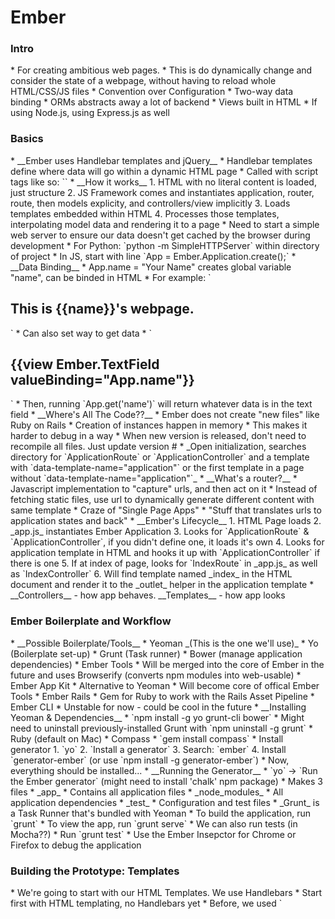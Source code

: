 <h1>Ember</h1>


<h3>Intro</h3>
* For creating ambitious web pages. 
	* This is do dynamically change and consider the state of a webpage, without having to reload whole HTML/CSS/JS files
* Convention over Configuration
* Two-way data binding
* ORMs abstracts away a lot of backend
* Views built in HTML
* If using Node.js, using Express.js as well

<h3>Basics</h3>
* __Ember uses Handlebar templates and jQuery__
	* Handlebar templates define where data will go within a dynamic HTML page
		* Called with script tags like so: `<script type="x-type/handlebars"></script>`
* __How it works__
	1. HTML with no literal content is loaded, just structure
	2. JS Framework comes and instantiates application, router, route, then models explicity, and controllers/view implicitly
	3. Loads templates embedded within HTML
	4. Processes those templates, interpolating model data and rendering it to a page
	* Need to start a simple web server to ensure our data doesn't get cached by the browser during development
		* For Python: `python -m SimpleHTTPServer` within directory of project
	*  In JS, start with line `App = Ember.Application.create();`
* __Data Binding__
	* App.name = "Your Name" creates global variable "name", can be binded in HTML
		* For example: `<h2>This is {{name}}'s webpage.</h2>`
	* Can also set way to get data
		* `<h2>{{view Ember.TextField valueBinding="App.name"}}</h2>`
		* Then, running `App.get('name')` will return whatever data is in the text field
* __Where's All The Code??__
	* Ember does not create "new files" like Ruby on Rails
		* Creation of instances happen in memory
			* This makes it harder to debug in a way
			* When new version is released, don't need to recompile all files. Just update version #
	* _Open initialization, searches directory for `ApplicationRoute` or `ApplicationController` and a template with `data-template-name="application"` or the first template in a page without `data-template-name="application"`_
* __What's a router?__
	* Javascript implementation to "capture" urls, and then act on it
		* Instead of fetching static files, use url to dynamically generate different content with same template
		* Craze of "Single Page Apps"
	* "Stuff that translates urls to application states and back"
* __Ember's Lifecycle__
	1. HTML Page loads
	2. _app.js_ instantiates Ember Application
	3. Looks for `ApplicationRoute` & `ApplicationController`, if you didn't define one, it loads it's own
	4. Looks for application template in HTML and hooks it up with `ApplicationController` if there is one
	5. If at index of page, looks for `IndexRoute` in _app.js_ as well as `IndexController`
	6. Will find template named _index_ in the HTML document and render it to the _outlet_ helper in the application template
* __Controllers__ - how app behaves. __Templates__ - how app looks

<h3>Ember Boilerplate and Workflow</h3>
* __Possible Boilerplate/Tools__
	* Yeoman _(This is the one we'll use)_
		* Yo (Boilerplate set-up)
		* Grunt (Task runner)
		* Bower (manage application dependencies)
	* Ember Tools
		* Will be merged into the core of Ember in the future and uses Browserify (converts npm modules into web-usable)
	* Ember App Kit
		* Alternative to Yeoman
		* Will become core of offical Ember Tools
	* Ember Rails
		* Gem for Ruby to work with the Rails Asset Pipeline
	* Ember CLI
		* Unstable for now - could be cool in the future
* __Installing Yeoman & Dependencies__
	* `npm install -g yo grunt-cli bower`
		* Might need to uninstall previously-installed Grunt with `npm uninstall -g grunt`
	* Ruby (default on Mac)
	* Compass
		* `gem install compass`
	* Install generator
		1. `yo`
		2. `Install a generator`
		3. Search: `ember`
		4. Install `generator-ember` (or use `npm install -g generator-ember`)
	* Now, everything should be installed...
* __Running the Generator__
	* `yo` -> `Run the Ember generator` (might need to install 'chalk' npm package)
	* Makes 3 files
		* _app_
			* Contains all application files
		* _node_modules_
			* All application dependencies
		* _test_
			* Configuration and test files
	* _Grunt_ is a Task Runner that's bundled with Yeoman
		* To build the application, run `grunt`
		* To view the app, run `grunt serve`
		* We can also run tests (in Mocha??)
			* Run `grunt test`
	* Use the Ember Insepctor for Chrome or Firefox to debug the application

<h3>Building the Prototype: Templates</h3>
* We're going to start with our HTML Templates. We use Handlebars
* Start first with HTML templating, no Handlebars yet
* Before, we used `<script>` tags to to embed templates. This is expensive.
	* We can precompile by putting them all in a _handlebars.runtime.js_ file
	* __Yo__ will generate handlebars templates for us with an _.hbs_ extension, while __Grunt__ will watch, compile & concatenate them
		* We'll need to tell Grunt where to look with:

	grunt.initConfig({
		yeoman: yeomanConfig,
		watch: {
			emberTemplates: {
				files: '<%= yeoman.app %>/templates/**/*.hbs',
				tasks: ['emberTemplates', 'connect:livereload']
			}
		}
	});

	* Move to _.hbs_ files for real work, but it's fine to use `<script>` tags for sketches or small jobs
* __VARIABLES__
	* One example of using variables is such:
		* In _app/scripts/app.js_ add the line `appvarattopofscreen.applicationName = "Name"`
		* Now, in Handlebar templates where you want to use the name, add `{{appvarattopofscreen.applicationName}}`
	* __#link-to__: Let's add a link on this to the main page
		* Change the previous line to `{{#link-to "index" class="navbar-brand"}}{{appvarattopofscreen.applicationName}}{{/link-to}}
		* While we haven't added controllers or routers, Ember adds default ones. For example, the _IndexRoute_
	* __Handlebars__ is similar to HTML
		* `{{` -> `<` and `}}` -> `>`
		* `#link-to` is the opening tag
		* We can declare attributes in Handlebars tags
		* For the string "Index", __Handlebars__ has a naming convention
			* For #link-to, you pass a route by name
			* Take the camelcase of the route, remove _Route_, insert a hyphen before every capital (except the first), and make all letters lowercase
				* For example `IndexRoute` -> `route` or `SearchResultsRoute` -> `search-results`
	* __input__:
		* Example: `{{input type="text" class="search-input" placeholder="Search for artists or songs"}}` 
	* What is __{{outlet}}__??
		* We don't quite know yet (we'll learn next chapter)
		* For now, we are rendering the content associated with `IndexRoute` and _index.hbs_ into the {{outlet}} of _application.hbs_
	* __each__:
		* We can iterate through `<ul>` like this, makes it very easy. For example:

	<ul class="search-results artists">
		{{#each Rockandroll.dummySearchResultsArtists}}
		<li><a href="#">{{name}}</a></li>
		{{/each}}
	</ul>

		* This is if our variable `Rockandroll.dummySearchResultsArtists` has a field in the array of objects of `name`
		* We could also do: `{{#each artist in Rockandroll.dummySearchResultsArtists}}<li><a href="#">{{artist.name}}</a></li>{{/each}}
	*__if & else__:
		* We can use `{{#if nickname}} <...> {{else}} <..>`
		* {{#if nickname}} evaluates to false if: _false, null, undefined_ and `[]`
	*__action__:
		* Capture action with (for example) `<button {{action 'viewArtist' this}}>CLICK</button>
			* Then, we need to handle this action by our controller. If we don't have a controller yet, create a new file and controller like:
				* `__app/scripts/controllers/index_controller.js`
				* `Rockandroll.IndexController = Ember.Controller.extend({});`
					* Doing this, we are overriding the default controller ember created
				* When using actions, for example, you can add an object to the `.extend({})`:
					
	actions: {
		viewedArtist: function(artist) {
			console.log("Got " + artist.name)
		}
	}

	*__bind-attr__:
		* This is to dynamically alter the attributes of any any HTML tag
			* For example `<a {{bind-attr href="model.license.url"}}>`
			* Another example `<img {{bind-attr src="model.image.url"}} class="image-class">`
* __CREATING CUSTOM HELPERS__
	* We can register `helpers` through Handlebars to build custom tags
	* In this case, this was put in the app.js file, as such:

	Ember.Handlebars.helper('hotttnesss-badge', function(value, options) {
		...
		return new Handlebars.SafeString(html);
	});

	* Then, we can call hotttness-badge as a handlebar element: `{{hotttnesss-badge model.hotttnesss}}
		* We pass in a `value` to `value`, which can then be acted on

<h3>Building the Prototype: The Router, Routes & Models</h3>
* The URL is key in giving people a way to start where they left off. It includes state data, etc.
* __Router__
	* A logical mechanism that routes things
	* A request comes in and the route delivers the right models, views, controllers & templates
	* Two things needed:
		* Map - this maps out each possible url and grabs the right data, and generates the app
		* Route - the map will be search for a route
	* Up to this point, we haven't needed a map. This is because Ember fills in a lot of these details automatically through convention
	* To add a router, update the function in the _app/scripts/router.js_ to complete the map
		* We didn't add an index or application route because those are automatically generated

		Rockandroll.Router.map(function () {
		  this.route('search-results');
		  this.route('artist');
		  this.route('song');
		});

	* Wildcards are also possible, and "masking" of routes:
		* `this.route('search-results', { path: 'search/:term' });`
		* This will allow `params` to be passed into the model function in the router, and then accessed within the model by `params.term`
* __Models__
	* Unlike controllers & views, models are necessarily nestled with one particular view
	* The model allows for de-serialization of the URL into model/state data
	* Create a model with `Rockandroll.Artist = Em.Object.extend({ id: null, name: null });`
	* Initialize a model with `var artist = Rockandroll.Artist.create({ id: '123xyz', name: 'Spongebob'});`

* __Putting it together__
	* Now that we know abour Routers & Models, we can create the Artist Route. In _app/scripts/routes/artist_route.js_:

	Rockandroll.ArtistRoute = Ember.Route.extend({
		model: function(params) {

		}
	});

	* For this application, we'll need to use Promises
	* __Promises__
		* Promises have not been officially implemented/supported, but will be soon. So, Ember has a few different Promise "flavors"
		* jQuery: `Ember.$.getJSON(url, obj).then(function(data) { /* Insert code here */});`

<h3>Building the Prototype: Controllers, Views, Data Binding, and Events</h3>
* Controllers are for transient state data
* Controllers have these 4 important jobs (among others):
	1. Manipulate the data within the application's models
	2. Store transient data, whether standalone or data received from models
	3. Listen to events dispatched, and dispatch events
	4. Instigate the transition from one state to another
* Currently, we can't really _do_ anything. We can't search in our application. Let's change that
	* In _app.js_, add a controller like:
		* `Rockandroll.ApplicationController = Ember.ObjectController.extend({});`
		* Withing the extended Object controller, we can add _variables_ and _actions_

	Rockandroll.ApplicationController = Ember.ObjectController.extend({
		searchTerms: '',
		applicationName: "Rock 'n' Roll",
		actions: {
			submit: function() {
				this.transitionToRoute('search-results', this.get('searchTerms'));
			}
		}
	});


	* The `actions` object holds all event handlers fired by the templates
	* To bind the data in our input textbox to the `searchTerms` variable, add `valueBinding="controller.searchTerms"` to the `<input>` tag
	* There is now a `submit` helper, but an instance to fire this event needs to be added. 
		* In the _application.hbs_, add `{{action "submit"}}` within the button tag and `action="submit"` in the `<input>` tag
			* It's obvious why the button get's the action, but the input box gets it so if a user hits enter, the event will fire
* __Computed Properties__
	* This is one of Ember's biggest draws. 
	* Allows variables to "watch" and be changed when other things in the app change
	* For example, in the ApplicationController:

	applicationName: function() {
		var st = this.get('searchTerms');
		if (st) {
			return st + "???";
		} else {
			return "Rock N Roll";
		}
	}.property('searchTerms')

* Use `get()` and `set()` whenever possible
	* It makes sure you get the latest value of a variable, and set notifies variables watching the set variable of changes
* Routes can pass data into the static Handlebars templates
* An __ObjectController__ is a controller to work with a single object
	* Controller can communicate with the model
	* If ObjectController `gets` or `sets` a property, it will pass this onto the model 
* An __ArrayController__ 
	* Can use `this.set('sortProperties', ['property']);` to sort by a property
* __Views__
	* Views allow for more custom widgets within a template
	* A more complex "computed property"
	* `didInsertElement` is like `$().ready()` for a jQuery element, called once the view is injected into the page
	* Can also add a click button, like so: 

	Rockandroll.SongView = Em.View.extend({
		click: function(jQueryEvent) {
			console.log(jQueryEvent.target);
		}
	});

<h3>Persisting Data</h3>
* __Ember Data__
	1. Loads data from a persistence layer
	2. Maps the data to a set of client-side models 
	3. Updates the Models
	4. Saves and syncs the data with the persistence layer
* Setting up the Router & Activity View for the Activity State
* __Every route has an associated model__
	* The _model_ method is used to set up the plumbing between a particular model and a route
* `{{#link-to 'activity'}}` instead of an `<a href>` tag routes to the activity, and will look for a model
* For working with the persistence in Ember Data, use `DS` rather than `Ember` - i.e., `DS.Model.extend({});`
	* For object members, use `DS.attr('string');` or `DS.attr('number');`
* Fixtures are a way to put sample data into an application before connecting the application to long-term persistence
* To go over actions again: `<a {{action 'viewedArtist' this }}>{{name}}</a>`

<h3>Ember Data (from Team Treehouse "Intro to Ember JS" course</h3>
* Put Ember Data and Local Storage adapter in the _libs_ folder and link in "index.html"
* Always use a non-plural name for models in Data
* Need a LocalStorage adapter
* `DS` stands for `DataStore`, or EmberData
* `Project.BlogPost = DS.Model.extend({ title: DS.attr() });`
* `this.store.find('modelName');` will get all instances of the model `modelName`
* `this.store.find('modelName', params.prop_name);`, you can look for a specific instance


<h3>Misc.</h3>
* Ember adds several additional methods on objects
	* `findBy(property, value);` // Looks through array for an object's property that matches that value














	

